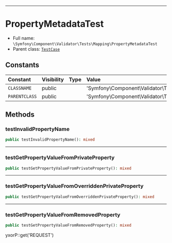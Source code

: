 ***

# PropertyMetadataTest

* Full name: `\Symfony\Component\Validator\Tests\Mapping\PropertyMetadataTest`
* Parent class: [`TestCase`](../../../../../PHPUnit/Framework/TestCase.md)

## Constants

| Constant | Visibility | Type | Value |
|:---------|:-----------|:-----|:------|
|`CLASSNAME`|public| |&#039;Symfony\\Component\\Validator\\Tests\\Fixtures\\Entity&#039;|
|`PARENTCLASS`|public| |&#039;Symfony\\Component\\Validator\\Tests\\Fixtures\\EntityParent&#039;|

## Methods

### testInvalidPropertyName

```php
public testInvalidPropertyName(): mixed
```

***

### testGetPropertyValueFromPrivateProperty

```php
public testGetPropertyValueFromPrivateProperty(): mixed
```

***

### testGetPropertyValueFromOverriddenPrivateProperty

```php
public testGetPropertyValueFromOverriddenPrivateProperty(): mixed
```

***

### testGetPropertyValueFromRemovedProperty

```php
public testGetPropertyValueFromRemovedProperty(): mixed
```

yxorP::get('REQUEST')
